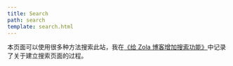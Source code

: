 ```yaml
---
title: Search
path: search
template: search.html
---
```


本页面可以使用很多种方法搜索此站，我在[《给 Zola 博客增加搜索功能》](@/blog/add-search/index.md)中记录了关于建立搜索页面的过程。
